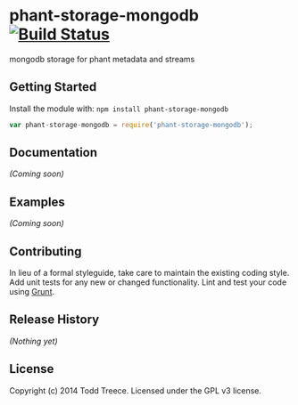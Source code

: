 # phant-storage-mongodb [![Build Status](https://secure.travis-ci.org/sparkfun/phant-storage-mongodb.png?branch=master)](http://travis-ci.org/sparkfun/phant-storage-mongodb)

mongodb storage for phant metadata and streams

## Getting Started
Install the module with: `npm install phant-storage-mongodb`

```javascript
var phant-storage-mongodb = require('phant-storage-mongodb');
```

## Documentation
_(Coming soon)_

## Examples
_(Coming soon)_

## Contributing
In lieu of a formal styleguide, take care to maintain the existing coding style. Add unit tests for any new or changed functionality. Lint and test your code using [Grunt](http://gruntjs.com/).

## Release History
_(Nothing yet)_

## License
Copyright (c) 2014 Todd Treece. Licensed under the GPL v3 license.
